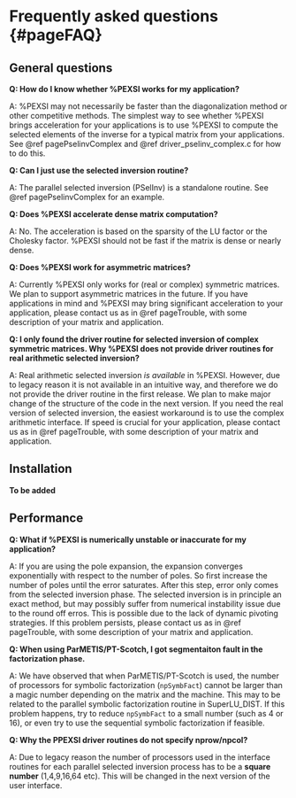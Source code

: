 Frequently asked questions {#pageFAQ}
==========================

General questions
-----------------

**Q: How do I know whether %PEXSI works for my application?**

A: %PEXSI may not necessarily be faster than the diagonalization method or
other competitive methods.  The simplest way to see whether %PEXSI
brings acceleration for your applications is to use %PEXSI to compute
the selected elements of the inverse for a typical matrix from your
applications.  See @ref pagePselinvComplex and @ref
driver_pselinv_complex.c for
how to do this.

**Q: Can I just use the selected inversion routine?**

A: The parallel selected inversion (PSelInv) is a standalone routine.
See @ref pagePselinvComplex for an example.


**Q: Does %PEXSI accelerate dense matrix computation?**

A: No.  The acceleration is based on the sparsity of the LU factor or
the Cholesky factor.  %PEXSI should not be fast if the matrix is dense
or nearly dense.

**Q: Does %PEXSI work for asymmetric matrices?**

A: Currently %PEXSI only works for (real or complex) symmetric matrices.
We plan to support asymmetric matrices in the future.  If you have
applications in mind and %PEXSI may bring significant acceleration to
your application, please contact us as in @ref pageTrouble, with some
description of your matrix and application.

**Q: I only found the driver routine for selected inversion of complex
symmetric matrices.  Why %PEXSI does not provide driver routines for
real arithmetic selected inversion?**

A: Real arithmetic selected inversion *is available* in %PEXSI.
However, due to legacy reason it is not available in an intuitive way,
and therefore we do not provide the driver routine in the first release.
We plan to make major change of the structure of the code in the next
version.  If you need the real version of selected inversion, the
easiest workaround is to use the complex arithmetic interface.  If speed
is crucial for your application, please contact us as in @ref
pageTrouble, with some description of your matrix and application.


Installation
------------

**To be added**


Performance
-----------

**Q: What if %PEXSI is numerically unstable or inaccurate for my
application?**

A: If you are using the pole expansion, the expansion converges
exponentially with respect to the number of poles.  So first increase
the number of poles until the error saturates.  After this step, error
only comes from the selected inversion phase. The selected inversion is
in principle an exact method, but may possibly suffer from numerical
instability issue due to the round off erros.  This is possible due to
the lack of dynamic pivoting strategies.  If this problem persists,
please contact us as in @ref pageTrouble, with some description of your
matrix and application.

**Q: When using ParMETIS/PT-Scotch, I got segmentaiton fault in the
factorization phase.**

A: We have observed that when ParMETIS/PT-Scotch is used, the number of
processors for symbolic factorization (`npSymbFact`) cannot be larger
than a magic number depending on the matrix and the machine.  This may
to be related to the parallel symbolic factorization routine in
SuperLU\_DIST.  If this problem happens, try to reduce `npSymbFact` to
a small number (such as 4 or 16), or even try to use the sequential
symbolic factorization if feasible.


**Q: Why the PPEXSI driver routines do not specify nprow/npcol?**

A: Due to legacy reason the number of processors used in the interface
routines for each parallel selected inversion process has to be a
**square number** (1,4,9,16,64 etc).  This will be changed in the next
version of the user interface.

